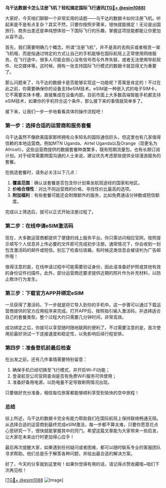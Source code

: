 **乌干达数据卡怎么注册飞机？轻松搞定国际飞行通讯[[TG💪+ @esim1088](https://t.me/s/esim1088)]**

大家好，今天咱们聊聊一个非常实用的话题——乌干达的数据卡如何注册飞机。听起来是不是有点复杂？其实不然，只要你按照步骤来，很快就能搞定！无论是出国旅行、商务出差还是单纯想体验一下国际飞行的乐趣，掌握这项技能都能让你更加从容不迫。

首先，我们需要明确几个概念。所谓“注册飞机”，并不是真的去购买或者租赁一架飞机哦，而是指通过特定的方式让自己的手机能够在国际航班上正常使用网络服务。在飞行途中，很多人可能会担心没有信号而与外界失联，或者无法使用导航软件、社交媒体等。这时候，拥有一张支持国际飞行模式的数据卡就显得尤为重要了。

那么问题来了，乌干达的数据卡是否能够实现这一功能呢？答案是肯定的！不过在此之前，你需要确保你的设备支持eSIM技术。eSIM是一种嵌入式的电子SIM卡，它不需要实体卡槽，直接集成在设备内部。目前市面上大多数高端智能手机都支持eSIM技术，如果你的手机符合这个条件，那么接下来的事情就简单多了。

接下来，让我们一步一步地看看具体的操作流程吧！

### 第一步：选择合适的运营商和服务套餐

乌干达虽然不像欧美国家那样拥有众多知名的国际通信巨头，但这里也有几家值得信赖的本地运营商。例如MTN Uganda、Airtel Uganda以及Orange（现更名为Africell）。这些运营商提供的数据套餐种类繁多，既有短期流量包，也有长期订阅计划。对于经常需要跨国沟通的人士来说，建议优先考虑那些提供全球漫游服务的套餐。

在挑选套餐时，请务必关注以下几点：
1. **覆盖范围**：确认该套餐是否包含你计划乘坐航班途经的国家和地区。
2. **价格合理性**：对比不同运营商的价格，寻找性价比最高的选项。
3. **附加福利**：有些套餐可能还会附赠额外的服务，比如免费通话分钟数或短信额度。

完成以上筛选后，就可以正式开始注册过程了。

### 第二步：在线申请eSIM激活码

现在，大多数运营商都提供了便捷的线上服务平台。你只需访问相应官网，按照提示填写个人信息并上传必要的文件即可完成初步注册。通常情况下，你会收到一封包含激活码的邮件或短信。别忘了检查垃圾箱，有时候这类信息会被误判为广告邮件哦！

值得注意的是，在线申请过程中可能需要验证身份，因此请准备好护照或其他有效的身份证件扫描件。此外，部分运营商还要求提供近期的照片作为补充材料，以防止欺诈行为发生。

### 第三步：下载官方APP并绑定eSIM

一旦获得了激活码，下一步就是将它导入到你的手机中。这一步骤可以通过下载运营商提供的官方应用程序来完成。打开APP后，按照指引输入激活码，并选择适合自己的套餐类型。整个过程大约只需要几分钟时间，非常高效。

成功绑定之后，你就可以享受随时随地联网的便利了。不过需要注意的是，首次使用前最好测试一下连接速度和稳定性，以免影响后续行程安排。

### 第四步：准备登机前最后检查

在出发之前，还有几件事情需要特别留意：
1. 确保手机已经切换至飞行模式，并开启Wi-Fi功能；
2. 登录航空公司官网查询是否有免费WiFi服务可供使用；
3. 准备好备用电源，以防电量不足导致断网情况出现。

只要做好充分准备，相信每位旅客都能够顺利享受到愉快的空中旅程！

### 总结

综上所述，乌干达的数据卡完全有能力帮助我们在国际航班上保持联络畅通无阻。从选择合适的运营商到最终完成eSIM激活，每一步都不算太难，只要你愿意花点心思研究一下，很快就能掌握其中的窍门。希望这篇文章能为大家带来一些启发，让大家在未来出行时更加得心应手！

最后再次提醒大家，如果遇到任何疑问或者困难，都可以随时联系专业的客服团队寻求帮助。他们总是乐于解答各种问题，并给出最合适的解决方案。

好了，今天的分享就到这里啦！如果你觉得有用的话，请记得点赞收藏哦~咱们下次再见啦！

[[TG💪+ @esim1088](https://t.me/s/esim1088) ![Image](https://i.postimg.cc/4NQfJmqS/Snipaste-2025-05-13-00-14-12.png)]